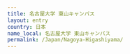 ```yaml
---
title: 名古屋大学 東山キャンパス
layout: entry
country: 日本
name_local: 名古屋大学 東山キャンパス
permalink: /Japan/Nagoya-Higashiyama/
---
```


